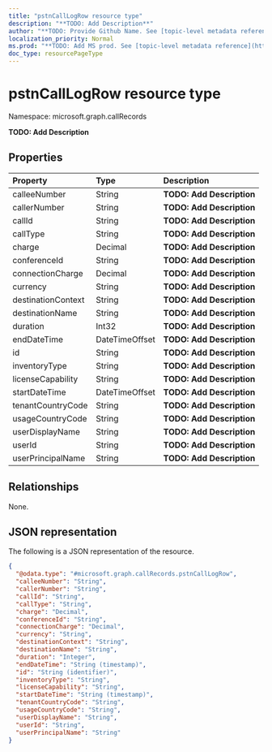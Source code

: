 ```yaml
---
title: "pstnCallLogRow resource type"
description: "**TODO: Add Description**"
author: "**TODO: Provide Github Name. See [topic-level metadata reference](https://msgo.azurewebsites.net/add/document/guidelines/metadata.html#topic-level-metadata)**"
localization_priority: Normal
ms.prod: "**TODO: Add MS prod. See [topic-level metadata reference](https://msgo.azurewebsites.net/add/document/guidelines/metadata.html#topic-level-metadata)**"
doc_type: resourcePageType
---
```


# pstnCallLogRow resource type

Namespace: microsoft.graph.callRecords



**TODO: Add Description**

## Properties
|Property|Type|Description|
|:---|:---|:---|
|calleeNumber|String|**TODO: Add Description**|
|callerNumber|String|**TODO: Add Description**|
|callId|String|**TODO: Add Description**|
|callType|String|**TODO: Add Description**|
|charge|Decimal|**TODO: Add Description**|
|conferenceId|String|**TODO: Add Description**|
|connectionCharge|Decimal|**TODO: Add Description**|
|currency|String|**TODO: Add Description**|
|destinationContext|String|**TODO: Add Description**|
|destinationName|String|**TODO: Add Description**|
|duration|Int32|**TODO: Add Description**|
|endDateTime|DateTimeOffset|**TODO: Add Description**|
|id|String|**TODO: Add Description**|
|inventoryType|String|**TODO: Add Description**|
|licenseCapability|String|**TODO: Add Description**|
|startDateTime|DateTimeOffset|**TODO: Add Description**|
|tenantCountryCode|String|**TODO: Add Description**|
|usageCountryCode|String|**TODO: Add Description**|
|userDisplayName|String|**TODO: Add Description**|
|userId|String|**TODO: Add Description**|
|userPrincipalName|String|**TODO: Add Description**|

## Relationships
None.

## JSON representation
The following is a JSON representation of the resource.
<!-- {
  "blockType": "resource",
  "@odata.type": "microsoft.graph.callRecords.pstnCallLogRow"
}
-->
``` json
{
  "@odata.type": "#microsoft.graph.callRecords.pstnCallLogRow",
  "calleeNumber": "String",
  "callerNumber": "String",
  "callId": "String",
  "callType": "String",
  "charge": "Decimal",
  "conferenceId": "String",
  "connectionCharge": "Decimal",
  "currency": "String",
  "destinationContext": "String",
  "destinationName": "String",
  "duration": "Integer",
  "endDateTime": "String (timestamp)",
  "id": "String (identifier)",
  "inventoryType": "String",
  "licenseCapability": "String",
  "startDateTime": "String (timestamp)",
  "tenantCountryCode": "String",
  "usageCountryCode": "String",
  "userDisplayName": "String",
  "userId": "String",
  "userPrincipalName": "String"
}
```

